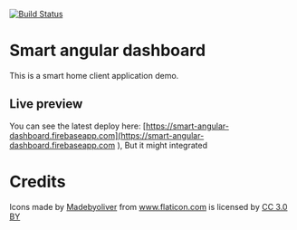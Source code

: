 [![Build Status](https://travis-ci.org/smart-dashboard/angular-dashboard.svg?branch=master)](https://travis-ci.org/smart-dashboard/angular-dashboard)

# Smart angular dashboard
This is a smart home client application demo.

## Live preview

You can see the latest deploy here: [https://smart-angular-dashboard.firebaseapp.com](https://smart-angular-dashboard.firebaseapp.com
), But it might integrated 

# Credits
<div>Icons made by <a href="http://www.flaticon.com/authors/madebyoliver" title="Madebyoliver">Madebyoliver</a> from <a href="http://www.flaticon.com" title="Flaticon">www.flaticon.com</a> is licensed by <a href="http://creativecommons.org/licenses/by/3.0/" title="Creative Commons BY 3.0" target="_blank">CC 3.0 BY</a></div>
